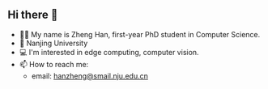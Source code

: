 ## Hi there 👋
- 👨‍🎓 My name is Zheng Han, first-year PhD student in Computer Science.
- 📍 Nanjing University
- 💻 I'm interested in edge computing, computer vision.
- 📫 How to reach me:
  - email: hanzheng@smail.nju.edu.cn



<!--
**Lynstery/Lynstery** is a ✨ _special_ ✨ repository because its `README.md` (this file) appears on your GitHub profile.

Here are some ideas to get you started:

- 🔭 I’m currently working on ...
- 🌱 I’m currently learning ...
- 👯 I’m looking to collaborate on ...
- 🤔 I’m looking for help with ...
- 💬 Ask me about ...
- 📫 How to reach me: ...
- 😄 Pronouns: ...
- ⚡ Fun fact: ...
-->

